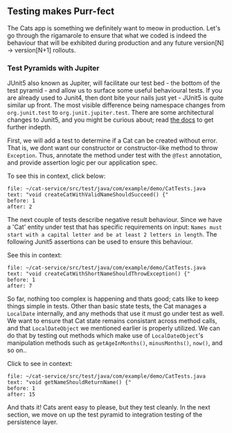 ## Testing makes Purr-fect

The Cats app is something we definitely want to meow in production.
Let's go through the rigamarole to ensure that what we coded is indeed
the behaviour that will be exhibited during production and any future
version[N] -> version[N+1] rollouts.

### Test Pyramids with Jupiter

JUnit5 also known as Jupiter, will facilitate our test bed - the bottom of the test pyramid - and allow us to surface some useful behavioural tests. If you are already used to Junit4, then dont bite your nails just yet - JUnit5 is quite similar up front. The most visible difference being namespace changes from `org.junit.test` to `org.junit.jupiter.test`. There are some architectural changes to Junit5, and you might be curious about; read [the docs](https://junit.org/junit5/docs/current/user-guide/) to get further indepth. 

First, we will add a test to determine if a Cat can be created without error. That is, we dont want our constructor
or constructor-like method to throw `Exception`. Thus, annotate the method under test with the `@Test` annotation, 
and provide assertion logic per our application spec.

To see this in context, click below:

```editor:select-matching-text
file: ~/cat-service/src/test/java/com/example/demo/CatTests.java
text: "void createCatWithValidNameShouldSucceed() {"
before: 1
after: 2
```

The next couple of tests describe negative result behaviour. Since we have a 'Cat' entity under test that has specific requirements on input: `Names must start with a capital letter and be at least 2 letters in length`. The following Junit5 assertions can be used to ensure this behaviour.

See this in context:

```editor:select-matching-text
file: ~/cat-service/src/test/java/com/example/demo/CatTests.java
text: "void createCatWithShortNameShouldThrowException() {"
before: 1
after: 7
```

So far, nothing too complex is happening and thats good; cats like to keep things simple in tests. Other than basic state tests, the Cat manages a `LocalDate` internally, and any methods that use it must go under test as well. We want to ensure that Cat state remains consistant across method calls, and that 
`LocalDateObject` we mentioned earlier is properly utilized. We can do that by testing out methods which make use of `LocalDateObject`'s manipulation methods such as `getAgeInMonths()`, `minusMonths()`, `now()`, and so on..


Click to see in context:

```editor:select-matching-text
file: ~/cat-service/src/test/java/com/example/demo/CatTests.java
text: "void getNameShouldReturnName() {"
before: 1
after: 15
```

And thats it! Cats arent easy to please, but they test cleanly. In the next section, we move on up the test pyramid to integration testing of the persistence layer.